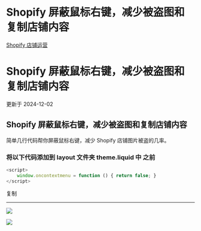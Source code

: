 # Shopify 屏蔽鼠标右键，减少被盗图和复制店铺内容

[Shopify 店铺运营](https://shopify2006.com/tag/shopify-dian-pu-yun-ying/)

# Shopify 屏蔽鼠标右键，减少被盗图和复制店铺内容

更新于 2024-12-02

## Shopify 屏蔽鼠标右键，减少被盗图和复制店铺内容

简单几行代码帮你屏蔽鼠标右键，减少 Shopify 店铺图片被盗的几率。

### 将以下代码添加到 layout 文件夹 theme.liquid 中 </body> 之前

```javascript
<script>
	window.oncontextmenu = function () { return false; }
</script>
```

复制

---

![](https://shopify2006.com/assets/built/shopify2006.ico?v=2ea66c62ff)

![](https://shopify2006.com/assets/built/shopify2006.ico?v=1283176712)